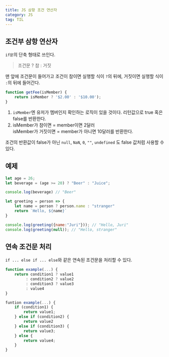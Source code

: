 ```yaml
---
title: JS 삼항 조건 연산자
category: JS
tag: TIL
---
```


## 조건부 삼항 연산자

`if문`의 단축 형태로 쓰인다.

> 조건문 ? 참 : 거짓

맨 앞에 조건문이 들어가고 조건이 참이면 실행할 식이 `?`의 뒤에, 거짓이면 실행할 식이  `:`의 뒤에 들어간다.

```js
function getFee(isMember) {
    return isMember ? '$2.00' : '$10.00');
}
```

1) `isMember`엔 유저가 멤버인지 확인하는 로직이 있을 것이다. 리턴값으로 true 혹은 false를 반환한다.
2) isMember가 참이면 = member이면 2달러<br>
isMember가 거짓이면 = member가 아니면 10달러를 반환한다.

조건의 반환값이 false가 아닌 `null`, `NaN`, `0`, `""`, `undefined` 도 false 값처럼 사용할 수 있다.

## 예제

```js
let age = 26;
let beverage = (age >= 20) ? "Beer" : "Juice";

console.log(beverage) // "Beer"
```

```js
let greeting = person => {
    let name = person ? person.name : "stranger"
    return `Hello, ${name}`
}

console.log(greeting({name:"Juri"})); // "Hello, Juri"
console.log(greeting(null)); // "Hello, stranger"

```

## 연속 조건문 처리

`if ... else if ... else`와 같은 연속된 조건문을 처리할 수 있다.

```js
function example(...) {
    return condition1 ? value1
         : condition2 ? value2
         : condition3 ? value3
         : value4
}
```

```js
funtion example(...) {
    if (condition1) {
        return value1;
    } else if (condition2) {
        return value2
    } else if (condition3) {
        return value3;
    } else {
        return value4;
    }
}
```